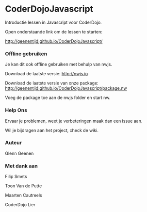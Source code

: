 CoderDojoJavascript
===================

Introductie lessen in Javascript voor CoderDojo.

Open onderstaande link om de lessen te starten:

http://geenentijd.github.io/CoderDojoJavascript/

### Offline gebruiken

Je kan dit ook offline gebruiken met behulp van nwjs.

Download de laatste versie: http://nwjs.io

Download de laatste versie van onze package: http://geenentijd.github.io/CoderDojoJavascript/package.nw

Voeg de package toe aan de nwjs folder en start nw.

### Help Ons

Ervaar je problemen, weet je verbeteringen maak dan een issue aan.

Wil je bijdragen aan het project, check de wiki.

### Auteur

Glenn Geenen

### Met dank aan

Filip Smets

Toon Van de Putte

Maarten Cautreels

CoderDojo Lier

